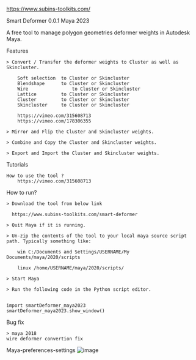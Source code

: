 https://www.subins-toolkits.com/

Smart Deformer 0.0.1 Maya 2023

A free tool to manage polygon geometries deformer weights in Autodesk Maya.

Features

    > Convert / Transfer the deformer weights to Cluster as well as Skincluster.
    
	    Soft selection	to Cluster or Skincluster
	    Blendshape		to Cluster or Skincluster
	    Wire				to Cluster or Skincluster
	    Lattice			to Cluster or Skincluster
	    Cluster			to Cluster or Skincluster
	    Skincluster		to Cluster or Skincluster 
	    
		https://vimeo.com/315608713	    
		https://vimeo.com/178306355

    > Mirror and Flip the Cluster and Skincluster weights.
    
    > Combine and Copy the Cluster and Skincluster weights.
    
    > Export and Import the Cluster and Skincluster weights.   
    

Tutorials

    How to use the tool ?
		https://vimeo.com/315608713	    


How to run?

    > Download the tool from below link
    
      https://www.subins-toolkits.com/smart-deformer
      
    > Quit Maya if it is running.

    > Un-zip the contents of the tool to your local maya source script path. Typically something like:

        win C:/Documents and Settings/USERNAME/My  Documents/maya/2020/scripts

        linux /home/USERNAME/maya/2020/scripts/

    > Start Maya

    > Run the following code in the Python script editor.
    

	import smartDeformer_maya2023
	smartDeformer_maya2023.show_window()
	
	
Bug fix

    > maya 2018
	wire deformer convertion fix 	

Maya-preferences-settings 
![image](https://github.com/subing85/subins-toolkits/assets/36088306/b7ed3738-5fa2-4b7b-b097-5a1fa76b49a3)
